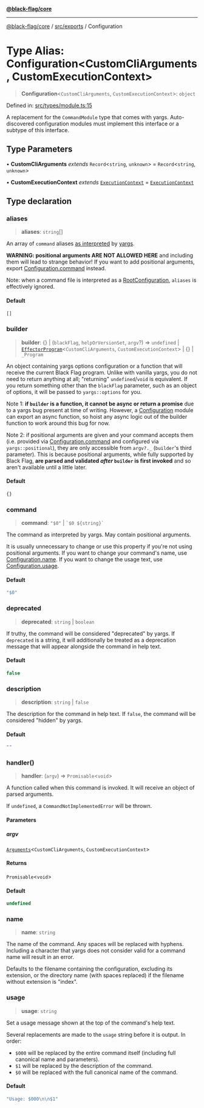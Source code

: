 [**@black-flag/core**](../../../README.md)

***

[@black-flag/core](../../../README.md) / [src/exports](../README.md) / Configuration

# Type Alias: Configuration\<CustomCliArguments, CustomExecutionContext\>

> **Configuration**\<`CustomCliArguments`, `CustomExecutionContext`\>: `object`

Defined in: [src/types/module.ts:15](https://github.com/Xunnamius/black-flag/blob/41bcd587ae1e5e4c88c48238363c70e315cd242a/src/types/module.ts#L15)

A replacement for the `CommandModule` type that comes with yargs.
Auto-discovered configuration modules must implement this interface or a
subtype of this interface.

## Type Parameters

• **CustomCliArguments** *extends* `Record`\<`string`, `unknown`\> = `Record`\<`string`, `unknown`\>

• **CustomExecutionContext** *extends* [`ExecutionContext`](../util/type-aliases/ExecutionContext.md) = [`ExecutionContext`](../util/type-aliases/ExecutionContext.md)

## Type declaration

### aliases

> **aliases**: `string`[]

An array of `command` aliases [as
interpreted](https://github.com/yargs/yargs/pull/647) by
[yargs](https://github.com/yargs/yargs/blob/main/docs/advanced.md#command-aliases).

**WARNING: positional arguments ARE NOT ALLOWED HERE** and including them
will lead to strange behavior! If you want to add positional arguments,
export [Configuration.command](Configuration.md#command) instead.

Note: when a command file is interpreted as a [RootConfiguration](RootConfiguration.md),
`aliases` is effectively ignored.

#### Default

```ts
[]
```

### builder

> **builder**: \{\} \| (`blackFlag`, `helpOrVersionSet`, `argv`?) => `undefined` \| [`EffectorProgram`](../util/type-aliases/EffectorProgram.md)\<`CustomCliArguments`, `CustomExecutionContext`\> \| \{\} \| `_Program`

An object containing yargs options configuration or a function that will
receive the current Black Flag program. Unlike with vanilla yargs, you do
not need to return anything at all; "returning" `undefined`/`void` is
equivalent. If you return something other than the `blackFlag` parameter,
such as an object of options, it will be passed to `yargs::options` for
you.

Note 1: **if `builder` is a function, it cannot be async or return a
promise** due to a yargs bug present at time of writing. However, a
[Configuration](Configuration.md) module can export an async function, so hoist any
async logic out of the builder function to work around this bug for now.

Note 2: if positional arguments are given and your command accepts them
(i.e. provided via [Configuration.command](Configuration.md#command) and configured via
`yargs::positional`), they are only accessible from `argv?._` (`builder`'s
third parameter). This is because positional arguments, while fully
supported by Black Flag, **are parsed and validated _after_ `builder` is
first invoked** and so aren't available until a little later.

#### Default

```ts
{}
```

### command

> **command**: `"$0"` \| `` `$0 ${string}` ``

The command as interpreted by yargs. May contain positional arguments.

It is usually unnecessary to change or use this property if you're not
using positional arguments. If you want to change your command's name, use
[Configuration.name](Configuration.md#name). If you want to change the usage text, use
[Configuration.usage](Configuration.md#usage).

#### Default

```ts
"$0"
```

### deprecated

> **deprecated**: `string` \| `boolean`

If truthy, the command will be considered "deprecated" by yargs. If
`deprecated` is a string, it will additionally be treated as a deprecation
message that will appear alongside the command in help text.

#### Default

```ts
false
```

### description

> **description**: `string` \| `false`

The description for the command in help text. If `false`, the command will
be considered "hidden" by yargs.

#### Default

```ts
""
```

### handler()

> **handler**: (`argv`) => `Promisable`\<`void`\>

A function called when this command is invoked. It will receive an object
of parsed arguments.

If `undefined`, a `CommandNotImplementedError` will be thrown.

#### Parameters

##### argv

[`Arguments`](Arguments.md)\<`CustomCliArguments`, `CustomExecutionContext`\>

#### Returns

`Promisable`\<`void`\>

#### Default

```ts
undefined
```

### name

> **name**: `string`

The name of the command. Any spaces will be replaced with hyphens.
Including a character that yargs does not consider valid for a
command name will result in an error.

Defaults to the filename containing the configuration, excluding its
extension, or the directory name (with spaces replaced) if the
filename without extension is "index".

### usage

> **usage**: `string`

Set a usage message shown at the top of the command's help text.

Several replacements are made to the `usage` string before it is output. In
order:

- `$000` will be replaced by the entire command itself (including full
  canonical name and parameters).
- `$1` will be replaced by the description of the command.
- `$0` will be replaced with the full canonical name of the command.

#### Default

```ts
"Usage: $000\n\n$1"
```
